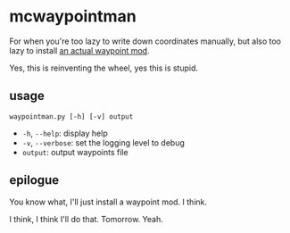 # mcwaypointman

For when you're too lazy to write down coordinates manually,
but also too lazy to install [an actual waypoint mod](https://www.curseforge.com/minecraft/mc-mods/xaeros-minimap).

Yes, this is reinventing the wheel, yes this is stupid.

## usage

`waypointman.py [-h] [-v] output`

* `-h`, `--help`: display help
* `-v`, `--verbose`: set the logging level to debug
* `output`: output waypoints file

## epilogue

You know what, I'll just install a waypoint mod. I think.

I think, I think I'll do that. Tomorrow. Yeah.
